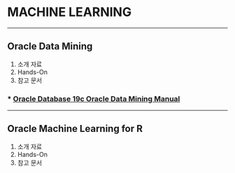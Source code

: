 MACHINE LEARNING
===
***
Oracle Data Mining
---
1. 소개 자료
2. Hands-On
3. 참고 문서
### * [Oracle Database 19c Oracle Data Mining Manual](https://docs.oracle.com/en/database/oracle/oracle-database/19/dmcon/index.html)



***

Oracle Machine Learning for R
---
1. 소개 자료
2. Hands-On
3. 참고 문서
